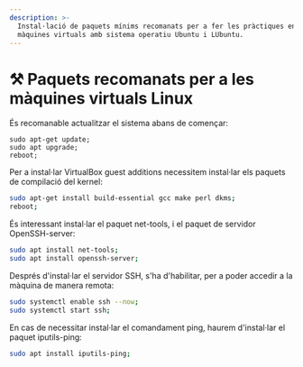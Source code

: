 ```yaml
---
description: >-
  Instal·lació de paquets mínims recomanats per a fer les pràctiques en les
  màquines virtuals amb sistema operatiu Ubuntu i LUbuntu.
---
```


# ⚒ Paquets recomanats per a les màquines virtuals Linux

És recomanable actualitzar el sistema abans de començar:

```
sudo apt-get update;
sudo apt upgrade;
reboot;
```

Per a instal·lar VirtualBox guest additions necessitem instal·lar els paquets de compilació del kernel:

```bash
sudo apt-get install build-essential gcc make perl dkms;
reboot;
```

És interessant instal·lar el paquet net-tools, i el paquet de servidor OpenSSH-server:

```bash
sudo apt install net-tools; 
sudo apt install openssh-server;
```

Després d'instal·lar el servidor SSH, s'ha d'habilitar, per a poder accedir a la màquina de manera remota:

```bash
sudo systemctl enable ssh --now; 
sudo systemctl start ssh;
```

En cas de necessitar instal·lar el comandament ping, haurem d'instal·lar el paquet iputils-ping:

```bash
sudo apt install iputils-ping;
```
